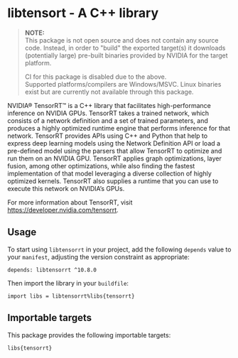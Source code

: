 # libtensort - A C++ library

> **NOTE:**  
This package is not open source and does not contain any source code. Instead,
in order to "build" the exported target(s) it downloads (potentially large)
pre-built binaries provided by NVIDIA for the target platform.
>
> CI for this package is disabled due to the above.  
Supported platforms/compilers are Windows/MSVC. Linux binaries exist but are
currently not available through this package.

NVIDIA® TensorRT™ is a C++ library that facilitates high-performance inference
on NVIDIA GPUs. TensorRT takes a trained network, which consists of a network
definition and a set of trained parameters, and produces a highly optimized
runtime engine that performs inference for that network. TensorRT provides APIs
using C++ and Python that help to express deep learning models using the Network
Definition API or load a pre-defined model using the parsers that allow TensorRT
to optimize and run them on an NVIDIA GPU. TensorRT applies graph optimizations,
layer fusion, among other optimizations, while also finding the fastest
implementation of that model leveraging a diverse collection of highly optimized
kernels. TensorRT also supplies a runtime that you can use to execute this
network on NVIDIA’s GPUs.

For more information about TensorRT, visit https://developer.nvidia.com/tensorrt.

## Usage

To start using `libtensorrt` in your project, add the following `depends`
value to your `manifest`, adjusting the version constraint as appropriate:

```
depends: libtensorrt ^10.8.0
```

Then import the library in your `buildfile`:

```
import libs = libtensorrt%libs{tensorrt}
```


## Importable targets

This package provides the following importable targets:

```
libs{tensorrt}
```
